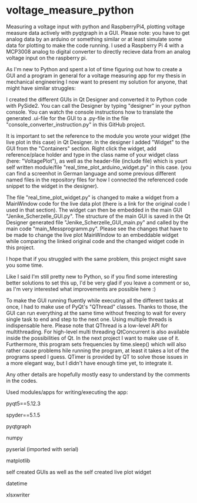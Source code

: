 # voltage_measure_python
Measuring a voltage input with python and RaspberryPi4, plotting voltage measure data actively with pyqtgraph in a GUI. Please note: you have to get analog data by an arduino or something similar or at least simulate some data for plotting to make the code running. I used a Raspberry Pi 4 with a MCP3008 analog to digital converter to directly recieve data from an analog voltage input on the raspberry pi.

As I'm new to Python and spent a lot of time figuring out how to create a GUI and a program in general for a voltage measuring app for my thesis in mechanical engineering I now want to present my solution for anyone, that might have similar struggles:

I created the different GUIs in Qt Designer and converted it to Python code with PySide2. You can call the Designer by typing "designer" in your python console. You can watch the console instructions how to translate the generated .ui-file for the GUI to a .py-file in the file "console_converter_instruction.py" in this GitHub project.

It is important to set the reference to the module you wrote your widget (the live plot in this case) in Qt Designer. In the designer I added "Widget" to the GUI from the "Containers" section. Right click the widget, add reference/place holder and type in the class name of your widget class (here: "VoltagePlot"), as well as the header-file (include file) which is yourt self written module/file "real_time_plot_arduino_widget.py" in this case. (you can find a screenhot in German language and some previous different named files in the repository files for how I connected the referenced code snippet to the widget in the designer).

The file "real_time_plot_widget.py" is changed to make a widget from a MainWindow code for the live data plot (there is a link for the original code I used in that section). The widget can then be embedded in the main GUI "Jenike_Scherzelle_GUI.py". The structure of the main GUI is saved in the Qt Designer generated file "Jenike_Scherzelle_GUI_main.py" and called by the main code "main_Messprogramm.py". Please see the changes that have to be made to change the live plot MainWindow to an embeddable widget while comparing the linked original code and the changed widget code in this project.

I hope that if you struggled with the same problem, this project might save you some time.

Like I said I'm still pretty new to Python, so if you find some interesting better solutions to set this up, I'd be very glad if you leave a comment or so, as I'm very interested what improvements are possible here :)

To make the GUI running fluently while executing all the different tasks at once, I had to make use of PyQt's "QThread" classes. Thanks to those, the GUI can run everything at the same time without freezing to wait for every single task to end and step to the next one. Using multiple threads is indispensable here. Please note that QThread is a low-level API for multithreading. For high-level multi threading QtConcurrent is also available inside the possibilities of Qt. In the next project I want to make use of it. Furthermore, this program sets frequencies by time.sleep() which will also rather cause problems hile running the program, at least it takes a lot of the programs speed I guess. QTimer is provided by QT to solve those issues in a more elegant way, but I didn't have enough time yet, to integrate it.


Any other details are hopefully mostly easy to understand by the comments in the codes.

Used modules/apps for writing/executing the app:

pyqt5==5.12.3

spyder==5.1.5

pyqtgraph

numpy

pyserial (imported with serial)

matplotlib

self created GUIs as well as the self created live plot widget

datetime

xlsxwriter
